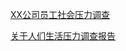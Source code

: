 [XX公司员工社会压力调查](http://www.docin.com/p-704460689.html)

[关于人们生活压力调查报告](http://www.docin.com/p-377847644.html)

